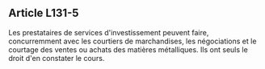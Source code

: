 Article L131-5
----
Les prestataires de services d'investissement peuvent faire, concurremment avec
les courtiers de marchandises, les négociations et le courtage des ventes ou
achats des matières métalliques. Ils ont seuls le droit d'en constater le cours.

